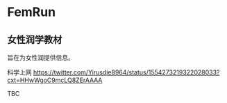 # FemRun
## 女性润学教材
旨在为女性润提供信息。

科学上网
https://twitter.com/Yirusdie8964/status/1554273219322028033?cxt=HHwWgoC9mcLQ8ZErAAAA

 TBC
